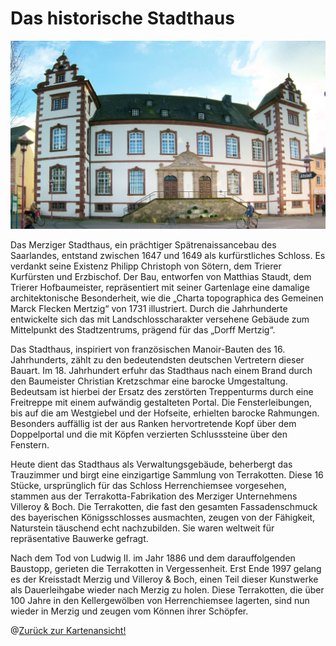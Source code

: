 # Das historische Stadthaus

![Seitenansicht St. Peter Kirche](media/merziger_stadthaus.jpg)

Das Merziger Stadthaus, ein prächtiger Spätrenaissancebau des Saarlandes, entstand zwischen 1647 und 1649 als kurfürstliches Schloss. Es verdankt seine Existenz Philipp Christoph von Sötern, dem Trierer Kurfürsten und Erzbischof. Der Bau, entworfen von Matthias Staudt, dem Trierer Hofbaumeister, repräsentiert mit seiner Gartenlage eine damalige architektonische Besonderheit, wie die „Charta topographica des Gemeinen Marck Flecken Mertzig“ von 1731 illustriert. Durch die Jahrhunderte entwickelte sich das mit Landschlosscharakter versehene Gebäude zum Mittelpunkt des Stadtzentrums, prägend für das „Dorff Mertzig“.

Das Stadthaus, inspiriert von französischen Manoir-Bauten des 16. Jahrhunderts, zählt zu den bedeutendsten deutschen Vertretern dieser Bauart. Im 18. Jahrhundert erfuhr das Stadthaus nach einem Brand durch den Baumeister Christian Kretzschmar eine barocke Umgestaltung. Bedeutsam ist hierbei der Ersatz des zerstörten Treppenturms durch eine Freitreppe mit einem aufwändig gestalteten Portal. Die Fensterleibungen, bis auf die am Westgiebel und der Hofseite, erhielten barocke Rahmungen. Besonders auffällig ist der aus Ranken hervortretende Kopf über dem Doppelportal und die mit Köpfen verzierten Schlusssteine über den Fenstern.

Heute dient das Stadthaus als Verwaltungsgebäude, beherbergt das Trauzimmer und birgt eine einzigartige Sammlung von Terrakotten. Diese 16 Stücke, ursprünglich für das Schloss Herrenchiemsee vorgesehen, stammen aus der Terrakotta-Fabrikation des Merziger Unternehmens Villeroy & Boch. Die Terrakotten, die fast den gesamten Fassadenschmuck des bayerischen Königsschlosses ausmachten, zeugen von der Fähigkeit, Naturstein täuschend echt nachzubilden. Sie waren weltweit für repräsentative Bauwerke gefragt.

Nach dem Tod von Ludwig II. im Jahr 1886 und dem darauffolgenden Baustopp, gerieten die Terrakotten in Vergessenheit. Erst Ende 1997 gelang es der Kreisstadt Merzig und Villeroy & Boch, einen Teil dieser Kunstwerke als Dauerleihgabe wieder nach Merzig zu holen. Diese Terrakotten, die über 100 Jahre in den Kellergewölben von Herrenchiemsee lagerten, sind nun wieder in Merzig und zeugen vom Können ihrer Schöpfer.

@[Zurück zur Kartenansicht!](kartenansicht.md)
